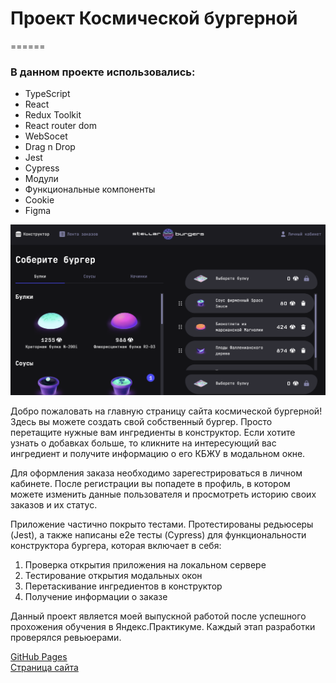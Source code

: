 # Проект Космической бургерной
======

### В данном проекте использовались:

* TypeScript
* React
* Redux Toolkit
* React router dom
* WebSocet
* Drag n Drop
* Jest
* Cypress
* Модули
* Функциональные компоненты
* Сookie
* Figma

![Начальная страница сайта](https://github.com/SemaJenya/burger-project/raw/main/src/images/main-page.png)

Добро пожаловать на главную страницу сайта космической бургерной!   
Здесь вы можете создать свой собственный бургер. Просто перетащите нужные вам ингредиенты в конструктор. Если хотите узнать о добавках больше, то кликните на интересующий вас ингредиент и получите информацию о его КБЖУ в модальном окне.   

Для оформления заказа необходимо зарегестрироваться в личном кабинете. После регистрации вы попадете в профиль, в котором можете изменить данные пользователя и просмотреть историю своих заказов и их статус.   


Приложение частично покрыто тестами. Протестированы редьюсеры (Jest), а также написаны e2e тесты (Cypress) для функциональности конструктора бургера, которая включает в себя: 

1. Проверка открытия приложения на локальном сервере
2. Тестирование открытия модальных окон
3. Перетаскивание ингредиентов в конструктор
4. Получение информации о заказе

Данный проект является моей выпускной работой после успешного прохожения обучения в Яндекс.Практикуме. Каждый этап разработки проверялся ревьюерами. 

[GitHub Pages](https://semajenya.github.io/burger-project/)  
[Страница сайта](https://sardelka.nomoredomains.rocks)

